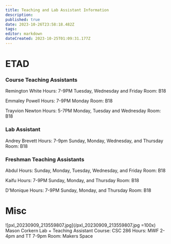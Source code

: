 ```yaml
---
title: Teaching and Lab Assistant Information
description: 
published: true
date: 2023-10-26T23:58:18.482Z
tags: 
editor: markdown
dateCreated: 2023-10-25T01:09:31.177Z
---
```


# ETAD
### Course Teaching Assistants 
Remington White
Hours: 7-9PM Tuesday, Wednesday and Friday
Room: B18

Emmaley Powell
Hours: 7-9PM Monday
Room: B18

Trayvion Newton
Hours: 5-7PM Monday, Tuesday and Wednesday
Room: B18

### Lab Assistant
Andrey Brevett
Hours: 7-9pm Sunday, Monday, Wednesday, and Thursday
Room: B18

### Freshman Teaching Assistants
Abdul
Hours: Sunday, Monday, Tuesday, Wednesday, and Friday
Room: B18

Kaifu
Hours: 7-9PM Sunday, Monday, and Thursday
Room: B18

D'Monique
Hours: 7-9PM Sunday, Monday, and Thursday
Room: B18

# Misc
![pxl_20230909_213559807.jpg](/pxl_20230909_213559807.jpg =100x)
Mason Corkern 
Lab + Teaching Assistant
Course: CSC 286 
Hours: MWF 2-4pm and TT 7-9pm
Room: Makers Space

